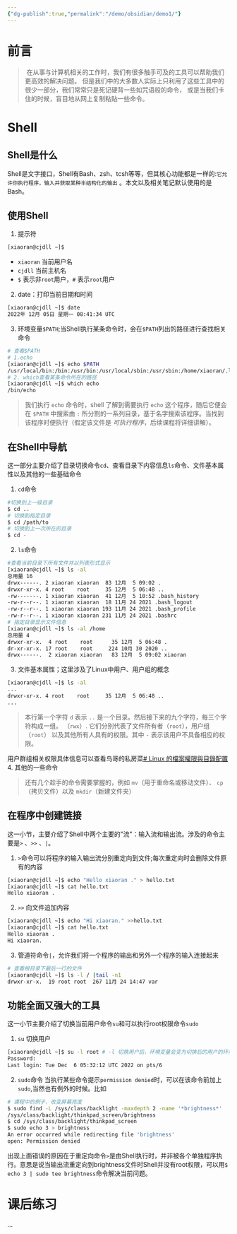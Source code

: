 ```yaml
---
{"dg-publish":true,"permalink":"/demo/obsidian/demo1/"}
---
```



# 前言
> 在从事与计算机相关的工作时，我们有很多触手可及的工具可以帮助我们更高效的解决问题。 但是我们中的大多数人实际上只利用了这些工具中的很少一部分，我们常常只是死记硬背一些如咒语般的命令， 或是当我们卡住的时候，盲目地从网上复制粘贴一些命令。
# Shell
## Shell是什么
Shell是文字接口，Shell有Bash、zsh、tcsh等等，但其核心功能都是一样的:`它允许你执行程序，输入并获取某种半结构化的输出` 。本文以及相关笔记默认使用的是Bash。
## 使用Shell
1. 提示符
```Bash
[xiaoran@cjdll ~]$
```
- `xiaoran` 当前用户名
- `cjdll` 当前主机名
- `$` 表示非`root`用户，`#` 表示`root`用户
2. date：打印当前日期和时间
```Bash
[xiaoran@cjdll ~]$ date
2022年 12月 05日 星期一 08:41:34 UTC
```
3. 环境变量`$PATH`;当Shell执行某条命令时，会在`$PATH`列出的路径进行查找相关命令
```Bash
# 查看$PATH
# 1.echo
[xiaoran@cjdll ~]$ echo $PATH
/usr/local/bin:/bin:/usr/bin:/usr/local/sbin:/usr/sbin:/home/xiaoran/.local/bin:/home/xiaoran/bin
# 2. which查看某条命令所在的路径
[xiaoran@cjdll ~]$ which echo
/bin/echo
```
>我们执行 `echo` 命令时，shell 了解到需要执行 `echo` 这个程序，随后它便会在 `$PATH` 中搜索由 `:` 所分割的一系列目录，基于名字搜索该程序。当找到该程序时便执行（假定该文件是 _可执行程序_，后续课程将详细讲解）。
## 在Shell中导航
这一部分主要介绍了目录切换命令`cd`、查看目录下内容信息`ls`命令、文件基本属性以及其他的一些基础命令
1. `cd`命令
```Bash
#切换到上一级目录
$ cd ..
# 切换到指定目录
$ cd /path/to
# 切换到上一次所在的目录
$ cd -
```
2. `ls`命令
```Bash
#查看当前目录下所有文件并以列表形式显示
[xiaoran@cjdll ~]$ ls -al
总用量 16
drwx------. 2 xiaoran xiaoran  83 12月  5 09:02 .
drwxr-xr-x. 4 root    root     35 12月  5 06:48 ..
-rw-------. 1 xiaoran xiaoran  41 12月  5 10:52 .bash_history
-rw-r--r--. 1 xiaoran xiaoran  18 11月 24 2021 .bash_logout
-rw-r--r--. 1 xiaoran xiaoran 193 11月 24 2021 .bash_profile
-rw-r--r--. 1 xiaoran xiaoran 231 11月 24 2021 .bashrc
# 指定目录显示文件信息
[xiaoran@cjdll ~]$ ls -al /home
总用量 4
drwxr-xr-x.  4 root    root      35 12月  5 06:48 .
dr-xr-xr-x. 17 root    root     224 10月 30 2020 ..
drwx------.  2 xiaoran xiaoran   83 12月  5 09:02 xiaoran
```
3. 文件基本属性；这里涉及了Linux中用户、用户组的概念
```Bash
[xiaoran@cjdll ~]$ ls -al
...
drwxr-xr-x. 4 root    root     35 12月  5 06:48 ..
...
```
>本行第一个字符 `d` 表示 `..` 是一个目录。然后接下来的九个字符，每三个字符构成一组。 （`rwx`）. 它们分别代表了文件所有者（`root`），用户组（`root`） 以及其他所有人具有的权限。其中 `-` 表示该用户不具备相应的权限。

用户群组相关权限具体信息可以查看鸟哥的私房菜[# Linux 的檔案權限與目錄配置](https://linux.vbird.org/linux_basic/centos7/0210filepermission.php)
4. 其他的一些命令
>还有几个趁手的命令需要掌握的，例如 `mv`（用于重命名或移动文件）、 `cp`（拷贝文件）以及 `mkdir`（新建文件夹）
## 在程序中创建链接
这一小节，主要介绍了Shell中两个主要的"流"：输入流和输出流。涉及的命令主要是`>` 、`>>` 、`|`。
1. `>`命令可以将程序的输入输出流分别重定向到文件;每次重定向时会删除文件原有的内容
```Bash
[xiaoran@cjdll ~]$ echo "Hello xiaoran ." > hello.txt
[xiaoran@cjdll ~]$ cat hello.txt 
Hello xiaoran .
```
2. `>>` 向文件追加内容
```Bash
[xiaoran@cjdll ~]$ echo "Hi xiaoran." >>hello.txt 
[xiaoran@cjdll ~]$ cat hello.txt 
Hello xiaoran .
Hi xiaoran.
```
3. 管道符命令`|`，允许我们将一个程序的输出和另外一个程序的输入连接起来
```Bash
# 查看根目录下最后一行的文件
[xiaoran@cjdll ~]$ ls -l / |tail -n1
drwxr-xr-x.  19 root root  267 11月 24 14:47 var
```
## 功能全面又强大的工具
这一小节主要介绍了切换当前用户命令`su`和可以执行root权限命令`sudo`
1. `su` 切换用户
```Bash
[xiaoran@cjdll ~]$ su -l root # -l 切换用户后，环境变量会变为切换后的用户的环境变量
Password: 
Last login: Tue Dec  6 05:32:12 UTC 2022 on pts/6
```
2. `sudo`命令
当执行某些命令提示`permission denied`时，可以在该命令前加上`sudo`,当然也有例外的时候。比如
```Bash
# 课程中的例子，改变屏幕亮度
$ sudo find -L /sys/class/backlight -maxdepth 2 -name '*brightness*'
/sys/class/backlight/thinkpad_screen/brightness
$ cd /sys/class/backlight/thinkpad_screen
$ sudo echo 3 > brightness
An error occurred while redirecting file 'brightness'
open: Permission denied
```
出现上面错误的原因在于重定向命令`>`是由Shell执行时，并非被各个单独程序执行。意思是说当输出流重定向到brightness文件时Shell并没有root权限，可以用`$ echo 3 | sudo tee brightness`命令解决当前问题。

# 课后练习
...
